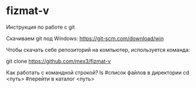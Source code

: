 # fizmat-v
Инструкция по работе с git

Скачиваем git под Windows:
https://git-scm.com/download/win

Чтобы скачать себе репозиторий на компьютер, используется команда:

git clone https://github.com/mex3/fizmat-v


Как работать с командной строкой?
ls #список файлов в директории
cd <путь> #перейти в каталог <путь>
